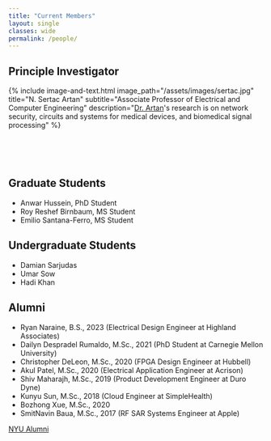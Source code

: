 ```yaml
--- 
title: "Current Members" 
layout: single 
classes: wide
permalink: /people/ 
---
```


## Principle Investigator
{% include image-and-text.html image_path="/assets/images/sertac.jpg" title="N. Sertac Artan" subtitle="Associate Professor of Electrical and Computer Engineering" description="[Dr. Artan](https://arta-ns.github.io/)'s research is on network security, circuits and systems for medical devices, and biomedical signal processing" %}

 
 
<br> <br><br>
## Graduate Students

* Anwar Hussein, PhD Student
* Roy Reshef Birnbaum, MS Student
* Emilio Santana-Ferro, MS Student 

## Undergraduate Students
* Damian Sarjudas 
* Umar Sow
* Hadi Khan

## Alumni

* Ryan Naraine, B.S., 2023 (Electrical Design Engineer at Highland Associates)
* Dailyn Despradel Rumaldo, M.Sc., 2021 (PhD Student at Carnegie Mellon University)
* Christopher DeLeon, M.Sc., 2020 (FPGA Design Engineer at Hubbell)
* Akul Patel, M.Sc., 2020 (Electrical Application Engineer at Acrison) 
* Shiv Maharajh, M.Sc., 2019 (Product Development Engineer at Duro Dyne)
* Kunyu Sun, M.Sc., 2018 (Cloud Engineer at SimpleHealth)
* Bozhong Xue, M.Sc., 2020 
* SmitNavin Baua, M.Sc., 2017 (RF SAR Systems Engineer at Apple)

[NYU Alumni](/nyu-alumni)

